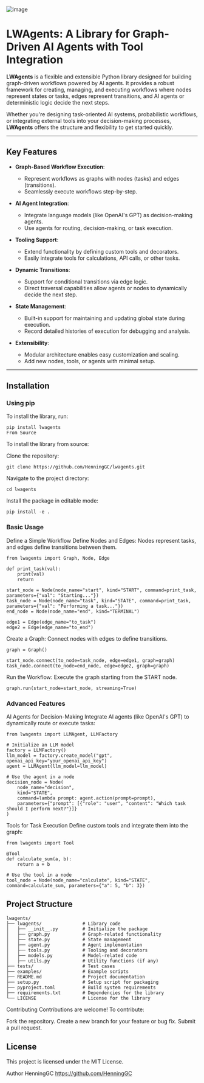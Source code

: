 ![image](https://github.com/user-attachments/assets/939a7ad6-f572-4abf-a3db-12030d670ef0)

# LWAgents: A Library for Graph-Driven AI Agents with Tool Integration

**LWAgents** is a flexible and extensible Python library designed for building graph-driven workflows powered by AI agents. It provides a robust framework for creating, managing, and executing workflows where nodes represent states or tasks, edges represent transitions, and AI agents or deterministic logic decide the next steps.

Whether you're designing task-oriented AI systems, probabilistic workflows, or integrating external tools into your decision-making processes, **LWAgents** offers the structure and flexibility to get started quickly.

---

## Key Features

- **Graph-Based Workflow Execution**:
  - Represent workflows as graphs with nodes (tasks) and edges (transitions).
  - Seamlessly execute workflows step-by-step.

- **AI Agent Integration**:
  - Integrate language models (like OpenAI's GPT) as decision-making agents.
  - Use agents for routing, decision-making, or task execution.

- **Tooling Support**:
  - Extend functionality by defining custom tools and decorators.
  - Easily integrate tools for calculations, API calls, or other tasks.

- **Dynamic Transitions**:
  - Support for conditional transitions via edge logic.
  - Direct traversal capabilities allow agents or nodes to dynamically decide the next step.

- **State Management**:
  - Built-in support for maintaining and updating global state during execution.
  - Record detailed histories of execution for debugging and analysis.

- **Extensibility**:
  - Modular architecture enables easy customization and scaling.
  - Add new nodes, tools, or agents with minimal setup.

---

## Installation

### Using pip
To install the library, run:

```
pip install lwagents
From Source
```
To install the library from source:

Clone the repository:
```
git clone https://github.com/HenningGC/lwagents.git
```
Navigate to the project directory:
```
cd lwagents
```
Install the package in editable mode:
```
pip install -e .
```
### Basic Usage
Define a Simple Workflow
Define Nodes and Edges: Nodes represent tasks, and edges define transitions between them.

```
from lwagents import Graph, Node, Edge

def print_task(val):
    print(val)
    return

start_node = Node(node_name="start", kind="START", command=print_task, parameters={"val": "Starting..."})
task_node = Node(node_name="task", kind="STATE", command=print_task, parameters={"val": "Performing a task..."})
end_node = Node(node_name="end", kind="TERMINAL")

edge1 = Edge(edge_name="to_task")
edge2 = Edge(edge_name="to_end")
```
Create a Graph: Connect nodes with edges to define transitions.
```
graph = Graph()

start_node.connect(to_node=task_node, edge=edge1, graph=graph)
task_node.connect(to_node=end_node, edge=edge2, graph=graph)

```
Run the Workflow: Execute the graph starting from the START node.
```
graph.run(start_node=start_node, streaming=True)
```

### Advanced Features
AI Agents for Decision-Making
Integrate AI agents (like OpenAI's GPT) to dynamically route or execute tasks:

```
from lwagents import LLMAgent, LLMFactory

# Initialize an LLM model
factory = LLMFactory()
llm_model = factory.create_model("gpt", openai_api_key="your_openai_api_key")
agent = LLMAgent(llm_model=llm_model)

# Use the agent in a node
decision_node = Node(
    node_name="decision",
    kind="STATE",
    command=lambda prompt: agent.action(prompt=prompt),
    parameters={"prompt": [{"role": "user", "content": "Which task should I perform next?"}]}
)
```
Tools for Task Execution
Define custom tools and integrate them into the graph:

```
from lwagents import Tool

@Tool
def calculate_sum(a, b):
    return a + b

# Use the tool in a node
tool_node = Node(node_name="calculate", kind="STATE", command=calculate_sum, parameters={"a": 5, "b": 3})

```
## Project Structure

```
lwagents/
├── lwagents/               # Library code
│   ├── __init__.py         # Initialize the package
│   ├── graph.py            # Graph-related functionality
│   ├── state.py            # State management
│   ├── agent.py            # Agent implementation
│   ├── tools.py            # Tooling and decorators
│   ├── models.py           # Model-related code
│   ├── utils.py            # Utility functions (if any)
├── tests/                  # Test cases
├── examples/               # Example scripts
├── README.md               # Project documentation
├── setup.py                # Setup script for packaging
├── pyproject.toml          # Build system requirements
├── requirements.txt        # Dependencies for the library
└── LICENSE                 # License for the library
```
Contributing
Contributions are welcome! To contribute:

Fork the repository.
Create a new branch for your feature or bug fix.
Submit a pull request.

## License
This project is licensed under the MIT License.

Author
HenningGC https://github.com/HenningGC
